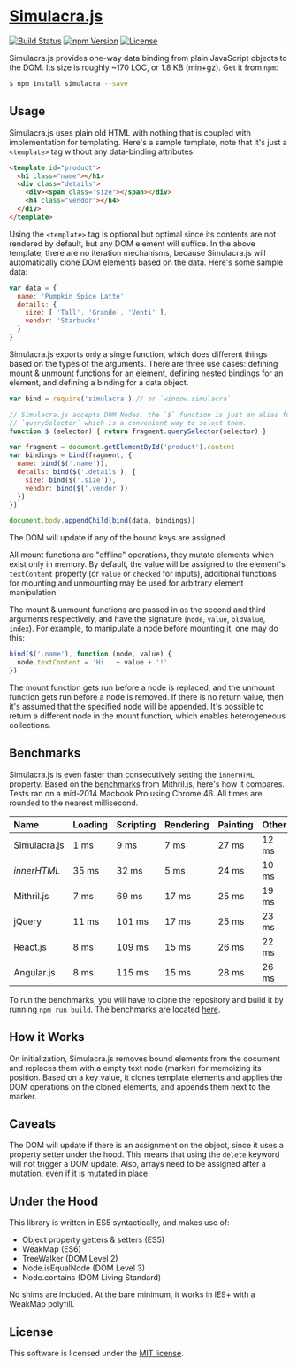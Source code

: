 # [Simulacra.js](http://simulacra.js.org/)

[![Build Status](https://img.shields.io/travis/0x8890/simulacra/master.svg?style=flat-square)](https://travis-ci.org/0x8890/simulacra)
[![npm Version](https://img.shields.io/npm/v/simulacra.svg?style=flat-square)](https://www.npmjs.com/package/simulacra)
[![License](https://img.shields.io/npm/l/simulacra.svg?style=flat-square)](https://raw.githubusercontent.com/0x8890/simulacra/master/LICENSE)

Simulacra.js provides one-way data binding from plain JavaScript objects to the DOM. Its size is roughly ~170 LOC, or 1.8 KB (min+gz). Get it from `npm`:

```sh
$ npm install simulacra --save
```


## Usage

Simulacra.js uses plain old HTML with nothing that is coupled with implementation for templating. Here's a sample template, note that it's just a `<template>` tag without any data-binding attributes:

```html
<template id="product">
  <h1 class="name"></h1>
  <div class="details">
    <div><span class="size"></span></div>
    <h4 class="vendor"></h4>
  </div>
</template>
```

Using the `<template>` tag is optional but optimal since its contents are not rendered by default, but any DOM element will suffice. In the above template, there are no iteration mechanisms, because Simulacra.js will automatically clone DOM elements based on the data. Here's some sample data:

```js
var data = {
  name: 'Pumpkin Spice Latte',
  details: {
    size: [ 'Tall', 'Grande', 'Venti' ],
    vendor: 'Starbucks'
  }
}
```

Simulacra.js exports only a single function, which does different things based on the types of the arguments. There are three use cases: defining mount & unmount functions for an element, defining nested bindings for an element, and defining a binding for a data object.

```js
var bind = require('simulacra') // or `window.simulacra`

// Simulacra.js accepts DOM Nodes, the `$` function is just an alias for
// `querySelector` which is a convenient way to select them.
function $ (selector) { return fragment.querySelector(selector) }

var fragment = document.getElementById('product').content
var bindings = bind(fragment, {
  name: bind($('.name')),
  details: bind($('.details'), {
    size: bind($('.size')),
    vendor: bind($('.vendor'))
  })
})

document.body.appendChild(bind(data, bindings))
```

The DOM will update if any of the bound keys are assigned.

All mount functions are "offline" operations, they mutate elements which exist only in memory. By default, the value will be assigned to the element's `textContent` property (or `value` or `checked` for inputs), additional functions for mounting and unmounting may be used for arbitrary element manipulation.

The mount & unmount functions are passed in as the second and third arguments respectively, and have the signature (`node`, `value`, `oldValue`, `index`). For example, to manipulate a node before mounting it, one may do this:

```js
bind($('.name'), function (node, value) {
  node.textContent = 'Hi ' + value + '!'
})
```

The mount function gets run before a node is replaced, and the unmount function gets run before a node is removed. If there is no return value, then it's assumed that the specified node will be appended. It's possible to return a different node in the mount function, which enables heterogeneous collections.


## Benchmarks

Simulacra.js is even faster than consecutively setting the `innerHTML` property. Based on the [benchmarks](https://lhorie.github.io/mithril/benchmarks.html) from Mithril.js, here's how it compares. Tests ran on a mid-2014 Macbook Pro using Chrome 46. All times are rounded to the nearest millisecond.

| Name              | Loading  | Scripting  | Rendering  | Painting  | Other  |
|:------------------|:---------|:-----------|:-----------|:----------|:-------|
| Simulacra.js      | 1 ms     | 9 ms       | 7 ms       | 27 ms     | 12 ms  |
| *innerHTML*       | 35 ms    | 32 ms      | 5 ms       | 24 ms     | 10 ms  |
| Mithril.js        | 7 ms     | 69 ms      | 17 ms      | 25 ms     | 19 ms  |
| jQuery            | 11 ms    | 101 ms     | 17 ms      | 25 ms     | 23 ms  |
| React.js          | 8 ms     | 109 ms     | 15 ms      | 26 ms     | 22 ms  |
| Angular.js        | 8 ms     | 115 ms     | 15 ms      | 28 ms     | 26 ms  |

To run the benchmarks, you will have to clone the repository and build it by running `npm run build`. The benchmarks are located [here](https://github.com/0x8890/simulacra/tree/master/benchmark).


## How it Works

On initialization, Simulacra.js removes bound elements from the document and replaces them with a empty text node (marker) for memoizing its position. Based on a key value, it clones template elements and applies the DOM operations on the cloned elements, and appends them next to the marker.


## Caveats

The DOM will update if there is an assignment on the object, since it uses a property setter under the hood. This means that using the `delete` keyword will not trigger a DOM update. Also, arrays need to be assigned after a mutation, even if it is mutated in place.


## Under the Hood

This library is written in ES5 syntactically, and makes use of:

- Object property getters & setters (ES5)
- WeakMap (ES6)
- TreeWalker (DOM Level 2)
- Node.isEqualNode (DOM Level 3)
- Node.contains (DOM Living Standard)

No shims are included. At the bare minimum, it works in IE9+ with a WeakMap polyfill.


## License

This software is licensed under the [MIT license](https://raw.githubusercontent.com/0x8890/simulacra/master/LICENSE).

